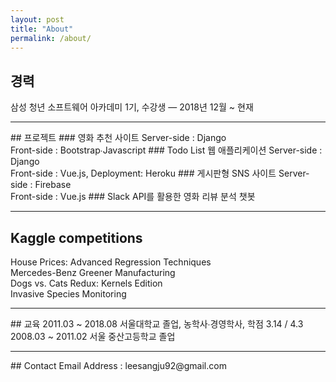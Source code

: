 ```yaml
---
layout: post
title: "About"
permalink: /about/
---
```


## 경력
삼성 청년 소프트웨어 아카데미 1기, 수강생  — 2018년 12월 ~ 현재
<hr>
## 프로젝트
### 영화 추천 사이트
Server-side : Django<br>Front-side : Bootstrap∙Javascript
### Todo List 웹 애플리케이션
Server-side : Django<br>Front-side : Vue.js, Deployment: Heroku
### 게시판형 SNS 사이트
Server-side : Firebase<br>Front-side : Vue.js
### Slack API를 활용한 영화 리뷰 분석 챗봇
<hr>

## Kaggle competitions
House Prices: Advanced Regression Techniques<br>Mercedes-Benz Greener Manufacturing<br>Dogs vs. Cats Redux: Kernels Edition<br>Invasive Species Monitoring
<hr>
## 교육
2011.03 ~ 2018.08	서울대학교 졸업, 농학사∙경영학사, 학점 3.14 / 4.3 2008.03 ~ 2011.02	서울 중산고등학교 졸업
<hr>
## Contact
Email Address : leesangju92@gmail.com
